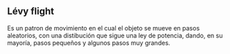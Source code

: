 ## Lévy flight

Es un patron de movimiento en el cual el objeto se mueve en pasos aleatorios, con una distibución 
que sigue una ley de potencia, dando, en su mayoría, pasos pequeños y algunos pasos muy grandes. 


